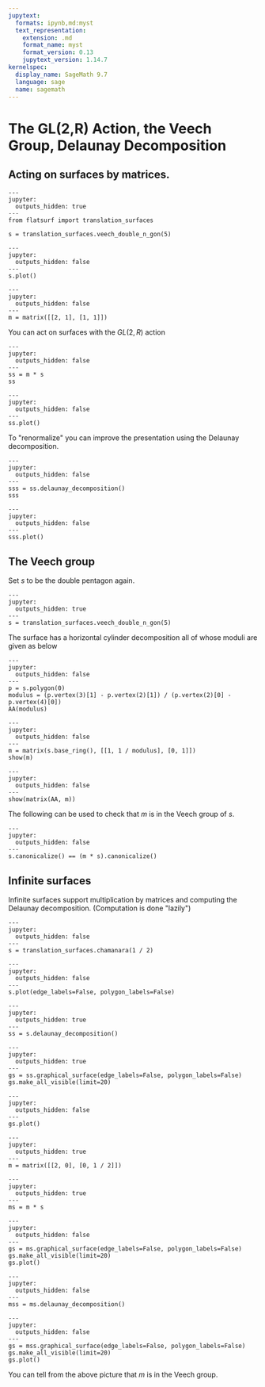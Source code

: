 ```yaml
---
jupytext:
  formats: ipynb,md:myst
  text_representation:
    extension: .md
    format_name: myst
    format_version: 0.13
    jupytext_version: 1.14.7
kernelspec:
  display_name: SageMath 9.7
  language: sage
  name: sagemath
---
```


# The GL(2,R) Action, the Veech Group, Delaunay Decomposition

## Acting on surfaces by matrices.

```{code-cell}
---
jupyter:
  outputs_hidden: true
---
from flatsurf import translation_surfaces

s = translation_surfaces.veech_double_n_gon(5)
```

```{code-cell}
---
jupyter:
  outputs_hidden: false
---
s.plot()
```

```{code-cell}
---
jupyter:
  outputs_hidden: false
---
m = matrix([[2, 1], [1, 1]])
```

You can act on surfaces with the $GL(2,R)$ action

```{code-cell}
---
jupyter:
  outputs_hidden: false
---
ss = m * s
ss
```

```{code-cell}
---
jupyter:
  outputs_hidden: false
---
ss.plot()
```

To "renormalize" you can improve the presentation using the Delaunay decomposition.

```{code-cell}
---
jupyter:
  outputs_hidden: false
---
sss = ss.delaunay_decomposition()
sss
```

```{code-cell}
---
jupyter:
  outputs_hidden: false
---
sss.plot()
```

## The Veech group

Set $s$ to be the double pentagon again.

```{code-cell}
---
jupyter:
  outputs_hidden: true
---
s = translation_surfaces.veech_double_n_gon(5)
```

The surface has a horizontal cylinder decomposition all of whose moduli are given as below

```{code-cell}
---
jupyter:
  outputs_hidden: false
---
p = s.polygon(0)
modulus = (p.vertex(3)[1] - p.vertex(2)[1]) / (p.vertex(2)[0] - p.vertex(4)[0])
AA(modulus)
```

```{code-cell}
---
jupyter:
  outputs_hidden: false
---
m = matrix(s.base_ring(), [[1, 1 / modulus], [0, 1]])
show(m)
```

```{code-cell}
---
jupyter:
  outputs_hidden: false
---
show(matrix(AA, m))
```

The following can be used to check that $m$ is in the Veech group of $s$.

```{code-cell}
---
jupyter:
  outputs_hidden: false
---
s.canonicalize() == (m * s).canonicalize()
```

## Infinite surfaces

Infinite surfaces support multiplication by matrices and computing the Delaunay decomposition. (Computation is done "lazily")

```{code-cell}
---
jupyter:
  outputs_hidden: false
---
s = translation_surfaces.chamanara(1 / 2)
```

```{code-cell}
---
jupyter:
  outputs_hidden: false
---
s.plot(edge_labels=False, polygon_labels=False)
```

```{code-cell}
---
jupyter:
  outputs_hidden: true
---
ss = s.delaunay_decomposition()
```

```{code-cell}
---
jupyter:
  outputs_hidden: true
---
gs = ss.graphical_surface(edge_labels=False, polygon_labels=False)
gs.make_all_visible(limit=20)
```

```{code-cell}
---
jupyter:
  outputs_hidden: false
---
gs.plot()
```

```{code-cell}
---
jupyter:
  outputs_hidden: true
---
m = matrix([[2, 0], [0, 1 / 2]])
```

```{code-cell}
---
jupyter:
  outputs_hidden: true
---
ms = m * s
```

```{code-cell}
---
jupyter:
  outputs_hidden: false
---
gs = ms.graphical_surface(edge_labels=False, polygon_labels=False)
gs.make_all_visible(limit=20)
gs.plot()
```

```{code-cell}
---
jupyter:
  outputs_hidden: false
---
mss = ms.delaunay_decomposition()
```

```{code-cell}
---
jupyter:
  outputs_hidden: false
---
gs = mss.graphical_surface(edge_labels=False, polygon_labels=False)
gs.make_all_visible(limit=20)
gs.plot()
```

You can tell from the above picture that $m$ is in the Veech group.
